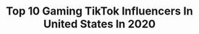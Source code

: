 ---
title: Top 10 Gaming TikTok Influencers In United States In 2020
description: >-
  Find top gaming TikTok influencers in United States in 2020. Most popular hashtags: #gamer #gamers #gamingontiktok #xyzbca.
platform: TikTok
profiles:
  - username: "hackergamingofficial"
    fullname: >-
      Gaming
    location: "United States"
    followers: 16033
    engagement: 1281
    commentsToLikes: 0.011884
    id: cka0jrbqijag00i78937gyjp3
    verified: false
    hashtags: "#marissacooper, #gta5moments, #parenting, #modernwarfareclips"
  - username: "alyxthefox"
    fullname: >-
      🍪Cookie lovin fox🍪
    location: "United States"
    followers: 14227
    engagement: 2279
    commentsToLikes: 0.073987
    id: ck9e0g3615ygf0j78pqufymgj
    verified: false
    hashtags: "#devil, #inthehouseparty, #fursona, #birthday"
  - username: "xandertastic"
    fullname: >-
      Budget Kylo Ren
    location: "United States"
    followers: 2089
    engagement: 1431
    commentsToLikes: 0.135833
    id: cka7vvel5xyrq0i7853wr1f1b
    verified: false
    hashtags: "#poetry, #smite, #finalsathome, #voiceeffects"
  - username: "thellamamomma"
    fullname: >-
      thellamamomma
    location: "United States"
    followers: 15745
    engagement: 1464
    commentsToLikes: 0.088590
    id: ck8z8o00eux5i0j78q21odenu
    verified: false
    hashtags: "#gamingpc, #squadfill, #doyou, #roblox"
  - username: "venxm.exe"
    fullname: >-
      ⚔️ Mikayla ⚔️
    location: "United States"
    followers: 154165
    engagement: 2304
    commentsToLikes: 0.035187
    id: ck8fazzus4uda0j78maiccx1e
    verified: false
    hashtags: "#discord, #astrology, #darkrey, #kyloren"
  - username: "13starentertainment"
    fullname: >-
      Triskadega 
    location: "United States"
    followers: 11594
    engagement: 1178
    commentsToLikes: 0.067571
    id: ck9n4lk4p51vw0j786ao59f9n
    verified: false
    hashtags: "#fullmetaljacket, #supernatural, #itshot, #markandethan"
  - username: "bootlegheroes"
    fullname: >-
      MIKEY PixelGameSquad
    location: "United States"
    followers: 5507
    engagement: 1031
    commentsToLikes: 0.068807
    id: ckac3dykfbfp70i781f655ehd
    verified: false
    hashtags: "#collectibles, #thor, #moana, #signed"
  - username: "reckless_rat8888"
    fullname: >-
      Nadine
    location: "United States"
    followers: 4358
    engagement: 1451
    commentsToLikes: 0.061469
    id: ckafuk8blarot0i78ggx0e0nr
    verified: false
    hashtags: "#copycat, #hellokitty, #myboy, #gamergirl"
  - username: "lxcidly.dream"
    fullname: >-
      🥀999.Nebula🥀
    location: "United States"
    followers: 8617
    engagement: 1786
    commentsToLikes: 0.037824
    id: cka5y7rz6h0it0i785rvy7oge
    verified: false
    hashtags: "#heartbroken"
  - username: "naturalgeekery"
    fullname: >-
      NatGeek
    location: "United States"
    followers: 42390
    engagement: 1141
    commentsToLikes: 0.046217
    id: ckacgv8hnwtfd0i788q1k026c
    verified: false
    hashtags: "#sneakpeek, #everyoneishome, #moodboost, #6feetapart"
---